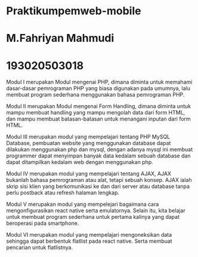 # Praktikumpemweb-mobile
# M.Fahriyan Mahmudi
# 193020503018
Modul I merupakan Modul mengenai PHP, dimana diminta untuk memahami dasar-dasar pemrograman PHP yang biasa digunakan pada umumnya, lalu membuat program sederhana menggunakan bahasa pemrograman PHP.

Modul II merupakan Modul mengenai Form Handling, dimana diminta untuk mampu membuat handling yang mampu mengolah data dari form HTML, dan mampu membuat batasan-batasan untuk menangani inputan dari form HTML.

Modul III merupakan modul yang mempelajari tentang PHP MySQL Database, pembuatan website yang menggunakan database dapat dilakukan menggunakan php dan mysql, dengan adanya mysql ini membuat programmer dapat menyimpan banyak data kedalam sebuah database dan dapat ditampilkan kedalam web dengan menggunakan php.

Modul IV merupakan modul yang mempelajari tentang AJAX, AJAX bukanlah bahasa pemrograman atau alat, tetapi sebuah konsep. AJAX ialah skrip sisi klien yang berkomunikasi ke dan dari server atau database tanpa perlu postback atau refresh halaman lengkap.

Modul V merupakan modul yang mempelejari bagaimana cara mengonfigurasikan react native serta emulatornya. Selain itu, kita belajar untuk membuat program sederhana untuk pertama kalinya yang dapat beroperasi pada smartphone.

Modul VI merupakan modul yang mempelajari mengoneksikan data sehingga dapat berbentuk flatlist pada react native. Serta membuat pencarian untuk flatlistnya.
